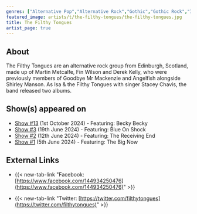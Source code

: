 ```yaml
---
genres: ["Alternative Pop","Alternative Rock","Gothic","Gothic Rock","Indie Pop","Indie Rock","Surf Rock"]
featured_image: artists/t/the-filthy-tongues/the-filthy-tongues.jpg
title: The Filthy Tongues
artist_page: true
---
```

## About

The Filthy Tongues are an alternative rock group from Edinburgh, Scotland, made up of Martin Metcalfe, Fin Wilson and Derek Kelly, who were previously members of Goodbye Mr Mackenzie and Angelfish alongside Shirley Manson. As Isa & the Filthy Tongues with singer Stacey Chavis, the band released two albums.

## Show(s) appeared on

- [Show #13](/shows/featuring-becky-becky/) (1st October 2024) - Featuring: Becky Becky
- [Show #3](/shows/featuring-blue-on-shock/) (19th June 2024) - Featuring: Blue On Shock
- [Show #2](/shows/featuring-the-receiving-end/) (12th June 2024) - Featuring: The Receiving End
- [Show #1](/shows/featuring-the-big-now/) (5th June 2024) - Featuring: The Big Now

## External Links

- {{< new-tab-link "Facebook: [https://www.facebook.com/144934250476](https://www.facebook.com/144934250476)" >}}


- {{< new-tab-link "Twitter: [https://twitter.com/filthytongues](https://twitter.com/filthytongues)" >}}


